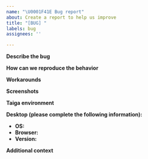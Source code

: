 ```yaml
---
name: "\U0001F41E Bug report"
about: Create a report to help us improve
title: "[BUG] "
labels: bug
assignees: ''

---
```


<!--
  Please, make sure to look through existing issues(https://tree.taiga.io/project/taiga/issues) to see whether your bug has already been submitted.
  Describe the bug with as much detail as possible to make it easier for us to fix it. If you share any configuration, please, ensure you redact all your credentials.
  -->

**Describe the bug**
<!--
  A clear and concise description of what the bug is and which part of Taiga it affects. What happens and what is the expected behaviour? Which workaround are you using if you have one?
-->

**How can we reproduce the behavior**
<!--
  Detailed steps to reproduce the behavior.
-->

**Workarounds**
<!--
  Please, tell us if you can still work with Taiga and if you found a workaround for it.
-->

**Screenshots**
<!--
  If applicable, add screenshots to help explain the bug.
-->

**Taiga environment**
<!--
  Are you using Taiga.io or a self-hosted Taiga?
  If self-hosted, is it installed with docker or from source code? Do you have any logs showing an error? Is there any error in the dev tools console (F12)?
-->

**Desktop (please complete the following information):**
 - **OS:** <!-- e.g. iOS, Windows] -->
 - **Browser:** <!-- e.g. Chrome, Firefox -->
 - **Version:** <!-- e.g. 22 -->

**Additional context**
<!-- Add any other context about the bug here. -->
